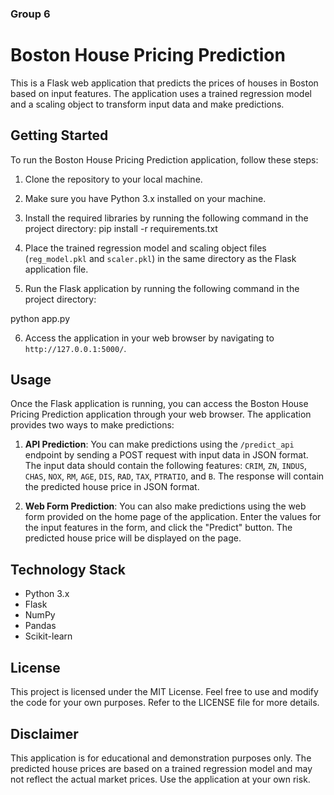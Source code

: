### Group 6 

# Boston House Pricing Prediction

This is a Flask web application that predicts the prices of houses in Boston based on input features. The application uses a trained regression model and a scaling object to transform input data and make predictions.

## Getting Started

To run the Boston House Pricing Prediction application, follow these steps:

1. Clone the repository to your local machine.
2. Make sure you have Python 3.x installed on your machine.
3. Install the required libraries by running the following command in the project directory:
 pip install -r requirements.txt

4. Place the trained regression model and scaling object files (`reg_model.pkl` and `scaler.pkl`) in the same directory as the Flask application file.
5. Run the Flask application by running the following command in the project directory:

python app.py

6. Access the application in your web browser by navigating to `http://127.0.0.1:5000/`.

## Usage

Once the Flask application is running, you can access the Boston House Pricing Prediction application through your web browser. The application provides two ways to make predictions:

1. **API Prediction**: You can make predictions using the `/predict_api` endpoint by sending a POST request with input data in JSON format. The input data should contain the following features: `CRIM`, `ZN`, `INDUS`, `CHAS`, `NOX`, `RM`, `AGE`, `DIS`, `RAD`, `TAX`, `PTRATIO`, and `B`. The response will contain the predicted house price in JSON format.

2. **Web Form Prediction**: You can also make predictions using the web form provided on the home page of the application. Enter the values for the input features in the form, and click the "Predict" button. The predicted house price will be displayed on the page.

## Technology Stack

- Python 3.x
- Flask
- NumPy
- Pandas
- Scikit-learn

## License

This project is licensed under the MIT License. Feel free to use and modify the code for your own purposes. Refer to the LICENSE file for more details.

## Disclaimer

This application is for educational and demonstration purposes only. The predicted house prices are based on a trained regression model and may not reflect the actual market prices. Use the application at your own risk.

